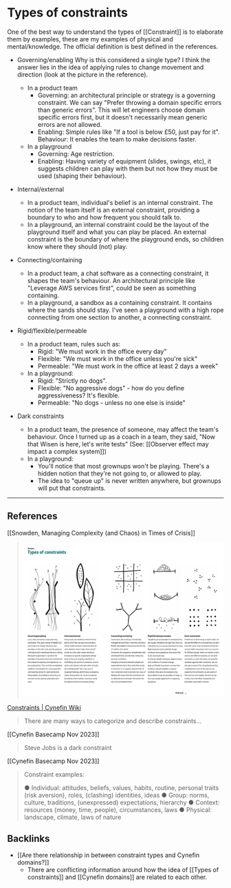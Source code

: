 # Types of constraints
One of the best way to understand the types of [[Constraint]] is to elaborate them by examples, these are my examples of physical and mental/knowledge. The official definition is best defined in the references.

- Governing/enabling
  Why is this considered a single type? I think the answer lies in the idea of applying rules to change movement and direction (look at the picture in the reference).

  - In a product team
    - Governing: an architectural principle or strategy is a governing constraint. We can say "Prefer throwing a domain specific errors than generic errors". This will let engineers choose domain specific errors first, but it doesn't necessarily mean generic errors are not allowed.
    - Enabling: Simple rules like "If a tool is below £50, just pay for it". Behaviour: It enables the team to make decisions faster.
  - In a playground
    - Governing: Age restriction.
    - Enabling: Having variety of equipment (slides, swings, etc), it suggests children can play with them but not how they must be used (shaping their behaviour).

- Internal/external
  - In a product team, individual's belief is an internal constraint. The notion of the team itself is an external constraint, providing a boundary to who and how frequent you should talk to.
  - In a playground, an internal constraint could be the layout of the playground itself and what you can play be placed. An external constraint is the boundary of where the playground ends, so children know where they should (not) play.

- Connecting/containing
  - In a product team, a chat software as a connecting constraint, it shapes the team's behaviour. An architectural principle like "Leverage AWS services first", could be seen as something containing.
  - In a playground, a sandbox as a containing constraint. It contains where the sands should stay. I've seen a playground with a high rope connecting from one section to another, a connecting constraint.

- Rigid/flexible/permeable
  - In a product team, rules such as:
    - Rigid: "We must work in the office every day"
    - Flexible: "We must work in the office unless you're sick"
    - Permeable: "We must work in the office at least 2 days a week"
  - In a playground:
    - Rigid: "Strictly no dogs".
    - Flexible: "No aggressive dogs" - how do you define aggressiveness? It's flexible.
    - Permeable: "No dogs - unless no one else is inside"

- Dark constraints
  - In a product team, the presence of someone, may affect the team's behaviour. Once I turned up as a coach in a team, they said, "Now that Wisen is here, let's write tests" (See: [[Observer effect may impact a complex system]])
  - In a playground:
    - You'll notice that most grownups won't be playing. There's a hidden notion that they're not going to, or allowed to play.
    - The idea to "queue up" is never written anywhere, but grownups will put that constraints.

---
## References
[[Snowden, Managing Complexity (and Chaos) in Times of Crisis]]
> ![](BearImages/D1DCC7E1-6974-4BB0-B27B-A5853ACD5D8C/image.png)

[Constraints | Cynefin Wiki](https://cynefin.io/wiki/Constraints)
> There are many ways to categorize and describe constraints...

[[Cynefin Basecamp Nov 2023]]
> Steve Jobs is a dark constraint

[[Cynefin Basecamp Nov 2023]]
> Constraint examples:  
> 
> ● Individual: attitudes, beliefs, values, habits, routine, personal traits (risk aversion), roles, (clashing) identities, ideas
> ● Group: norms, culture, traditions, (unexpressed) expectations, hierarchy
> ● Context: resources (money, time, people), circumstances, laws
> ● Physical: landscape, climate, laws of nature

## Backlinks
* [[Are there relationship in between constraint types and Cynefin domains?]]
	* There are conflicting information around how the idea of [[Types of constraints]] and [[Cynefin domains]] are related to each other.

<!-- #evergreen -->

<!-- {BearID:5C3C5D21-870A-4A64-A227-A6FD18B1A213} -->
